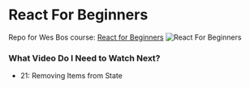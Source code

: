# React For Beginners
Repo for Wes Bos course: [React for Beginners](https://reactforbeginners.com)
![React For Beginners](https://camo.githubusercontent.com/c412c8d1312ed62398117d0be2305eb109f48fef/68747470733a2f2f7765732e696f2f646741512f636f6e74656e74)

### What Video Do I Need to Watch Next?
* 21: Removing Items from State